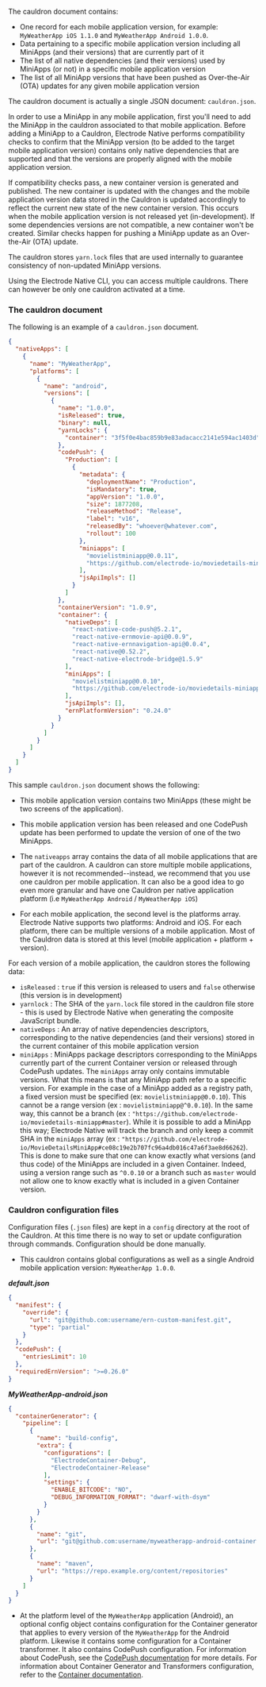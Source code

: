 The cauldron document contains:

- One record for each mobile application version, for example: `MyWeatherApp iOS 1.1.0` and `MyWeatherApp Android 1.0.0`.
- Data pertaining to a specific mobile application version including all MiniApps (and their versions) that are currently part of it
- The list of all native dependencies (and their versions) used by MiniApps (or not) in a specific mobile application version
- The list of all MiniApp versions that have been pushed as Over-the-Air (OTA) updates for any given mobile application version

The cauldron document is actually a single JSON document: `cauldron.json`.

In order to use a MiniApp in any mobile application, first you'll need to add the MiniApp in the cauldron associated to that mobile application. Before adding a MiniApp to a Cauldron, Electrode Native performs compatibility checks to confirm that the MiniApp version (to be added to the target mobile application version) contains only native dependencies that are supported and that the versions are properly aligned with the mobile application version.

If compatibility checks pass, a new container version is generated and published. The new container is updated with the changes and the mobile application version data stored in the Cauldron is updated accordingly to reflect the current new state of the new container version. This occurs when the mobile application version is not released yet (in-development). If some dependencies versions are not compatible, a new container won't be created. Similar checks happen for pushing a MiniApp update as an Over-the-Air (OTA) update.

The cauldron stores `yarn.lock` files that are used internally to guarantee consistency of non-updated MiniApp versions.

Using the Electrode Native CLI, you can access multiple cauldrons. There can however be only one cauldron activated at a time.

### The cauldron document

The following is an example of a `cauldron.json` document.

```json
{
  "nativeApps": [
    {
      "name": "MyWeatherApp",
      "platforms": [
        {
          "name": "android",
          "versions": [
            {
              "name": "1.0.0",
              "isReleased": true,
              "binary": null,
              "yarnLocks": {
                "container": "3f5f0e4bac859b9e83adacacc2141e594ac1403d"
              },
              "codePush": {
                "Production": [
                  {
                    "metadata": {
                      "deploymentName": "Production",
                      "isMandatory": true,
                      "appVersion": "1.0.0",
                      "size": 1877208,
                      "releaseMethod": "Release",
                      "label": "v16",
                      "releasedBy": "whoever@whatever.com",
                      "rollout": 100
                    },
                    "miniapps": [
                      "movielistminiapp@0.0.11",
                      "https://github.com/electrode-io/moviedetails-miniapp#0.0.9"
                    ],
                    "jsApiImpls": []
                  }
                ]
              },
              "containerVersion": "1.0.9",
              "container": {
                "nativeDeps": [
                  "react-native-code-push@5.2.1",
                  "react-native-ernmovie-api@0.0.9",
                  "react-native-ernnavigation-api@0.0.4",
                  "react-native@0.52.2",
                  "react-native-electrode-bridge@1.5.9"
                ],
                "miniApps": [
                  "movielistminiapp@0.0.10",
                  "https://github.com/electrode-io/moviedetails-miniapp#0.0.9"
                ],
                "jsApiImpls": [],
                "ernPlatformVersion": "0.24.0"
              }
            }
          ]
        }
      ]
    }
  ]
}
```

This sample `cauldron.json` document shows the following:

- This mobile application version contains two MiniApps (these might be two screens of the application).
- This mobile application version has been released and one CodePush update has been performed to update the version of one of the two MiniApps.

- The `nativeapps` array contains the data of all mobile applications that are part of the cauldron. A cauldron can store multiple mobile applications, however it is not recommended--instead, we recommend that you use one cauldron per mobile application. It can also be a good idea to go even more granular and have one Cauldron per native application platform (i.e `MyWeatherApp Android` / `MyWeatherApp iOS`)

- For each mobile application, the second level is the platforms array. Electrode Native supports two platforms: Android and iOS. For each platform, there can be multiple versions of a mobile application. Most of the Cauldron data is stored at this level (mobile application + platform + version).

For each version of a mobile application, the cauldron stores the following data:

- `isReleased` : `true` if this version is released to users and `false` otherwise (this version is in development)
- `yarnlock` : The SHA of the `yarn.lock` file stored in the cauldron file store - this is used by Electrode Native when generating the composite JavaScript bundle.
- `nativeDeps` : An array of native dependencies descriptors, corresponding to the native dependencies (and their versions) stored in the current container of this mobile application version
- `miniApps` : MiniApps package descriptors corresponding to the MiniApps currently part of the current Container version or released through CodePush updates. The `miniApps` array only contains immutable versions. What this means is that any MiniApp path refer to a specific version. For example in the case of a MiniApp added as a registry path, a fixed version must be specified (ex: `movielistminiapp@0.0.10`). This cannot be a range version (ex : `movielistminiapp@^0.0.10`). In the same way, this cannot be a branch (ex : `"https://github.com/electrode-io/moviedetails-miniapp#master`). While it is possible to add a MiniApp this way; Electrode Native will track the branch and only keep a commit SHA in the `miniApps` array (ex : `"https://github.com/electrode-io/MovieDetailsMiniApp#ce08c19e2b707fc96a4db016c47a6f3ae8d66262`). This is done to make sure that one can know exactly what versions (and thus code) of the MiniApps are included in a given Container. Indeed, using a version range such as `^0.0.10` or a branch such as `master` would not allow one to know exactly what is included in a given Container version.

### Cauldron configuration files

Configuration files (`.json` files) are kept in a `config` directory at the root of the Cauldron.
At this time there is no way to set or update configuration through commands. Configuration should be done manually.

- This cauldron contains global configurations as well as a single Android mobile application version: `MyWeatherApp 1.0.0`.

**_default.json_**

```json
{
  "manifest": {
    "override": {
      "url": "git@github.com:username/ern-custom-manifest.git",
      "type": "partial"
    }
  },
  "codePush": {
    "entriesLimit": 10
  },
  "requiredErnVersion": ">=0.26.0"
}
```

**_MyWeatherApp-android.json_**

```json
{
  "containerGenerator": {
    "pipeline": [
      {
        "name": "build-config",
        "extra": {
          "configurations": [
            "ElectrodeContainer-Debug",
            "ElectrodeContainer-Release"
          ],
          "settings": {
            "ENABLE_BITCODE": "NO",
            "DEBUG_INFORMATION_FORMAT": "dwarf-with-dsym"
          }
        }
      },
      {
        "name": "git",
        "url": "git@github.com:username/myweatherapp-android-container.git"
      },
      {
        "name": "maven",
        "url": "https://repo.example.org/content/repositories"
      }
    ]
  }
}
```

- At the platform level of the `MyWeatherApp` application (Android), an optional config object contains configuration for the Container generator that applies to every version of the `MyWeatherApp` for the Android platform. Likewise it contains some configuration for a Container transformer. It also contains CodePush configuration. For information about CodePush, see the [CodePush documentation](https://microsoft.github.io/code-push/) for more details. For information about Container Generator and Transformers configuration, refer to the [Container documentation](./container.md).
